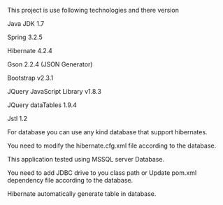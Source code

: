 This project is use following technologies and there version

Java JDK 1.7

Spring 3.2.5

Hibernate 4.2.4

Gson  2.2.4 (JSON Generator)

Bootstrap v2.3.1

JQuery JavaScript Library v1.8.3

JQuery dataTables 1.9.4

Jstl  1.2
 
For database you can use any kind database that support hibernates.

You need to modify the hibernate.cfg.xml file according to the database. 

This application tested  using MSSQL server Database.

You need to add JDBC drive to you class path or Update pom.xml dependency file according to the database.

Hibernate automatically generate table in database.
